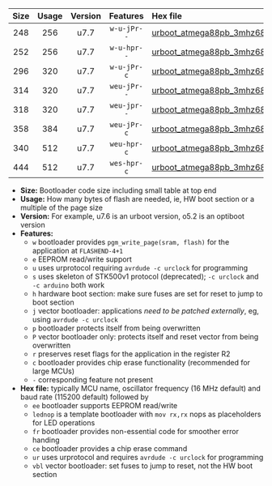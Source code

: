 |Size|Usage|Version|Features|Hex file|
|:-:|:-:|:-:|:-:|:--|
|248|256|u7.7|`w-u-jPr--`|[urboot_atmega88pb_3mhz6864_9600bps_lednop_ur_vbl.hex](https://raw.githubusercontent.com/stefanrueger/urboot.hex/main/mcus/atmega88pb/fcpu_3mhz6864/9600_bps/urboot_atmega88pb_3mhz6864_9600bps_lednop_ur_vbl.hex)|
|252|256|u7.7|`w-u-hpr--`|[urboot_atmega88pb_3mhz6864_9600bps_lednop_fr_ur.hex](https://raw.githubusercontent.com/stefanrueger/urboot.hex/main/mcus/atmega88pb/fcpu_3mhz6864/9600_bps/urboot_atmega88pb_3mhz6864_9600bps_lednop_fr_ur.hex)|
|296|320|u7.7|`w-u-jPr-c`|[urboot_atmega88pb_3mhz6864_9600bps_lednop_fr_ce_ur_vbl.hex](https://raw.githubusercontent.com/stefanrueger/urboot.hex/main/mcus/atmega88pb/fcpu_3mhz6864/9600_bps/urboot_atmega88pb_3mhz6864_9600bps_lednop_fr_ce_ur_vbl.hex)|
|314|320|u7.7|`weu-jPr--`|[urboot_atmega88pb_3mhz6864_9600bps_ee_lednop_ur_vbl.hex](https://raw.githubusercontent.com/stefanrueger/urboot.hex/main/mcus/atmega88pb/fcpu_3mhz6864/9600_bps/urboot_atmega88pb_3mhz6864_9600bps_ee_lednop_ur_vbl.hex)|
|318|320|u7.7|`weu-jpr--`|[urboot_atmega88pb_3mhz6864_9600bps_ee_lednop_fr_ur_vbl.hex](https://raw.githubusercontent.com/stefanrueger/urboot.hex/main/mcus/atmega88pb/fcpu_3mhz6864/9600_bps/urboot_atmega88pb_3mhz6864_9600bps_ee_lednop_fr_ur_vbl.hex)|
|358|384|u7.7|`weu-jPr-c`|[urboot_atmega88pb_3mhz6864_9600bps_ee_lednop_fr_ce_ur_vbl.hex](https://raw.githubusercontent.com/stefanrueger/urboot.hex/main/mcus/atmega88pb/fcpu_3mhz6864/9600_bps/urboot_atmega88pb_3mhz6864_9600bps_ee_lednop_fr_ce_ur_vbl.hex)|
|340|512|u7.7|`weu-hpr-c`|[urboot_atmega88pb_3mhz6864_9600bps_ee_lednop_fr_ce_ur.hex](https://raw.githubusercontent.com/stefanrueger/urboot.hex/main/mcus/atmega88pb/fcpu_3mhz6864/9600_bps/urboot_atmega88pb_3mhz6864_9600bps_ee_lednop_fr_ce_ur.hex)|
|444|512|u7.7|`wes-hpr-c`|[urboot_atmega88pb_3mhz6864_9600bps_ee_lednop_fr_ce.hex](https://raw.githubusercontent.com/stefanrueger/urboot.hex/main/mcus/atmega88pb/fcpu_3mhz6864/9600_bps/urboot_atmega88pb_3mhz6864_9600bps_ee_lednop_fr_ce.hex)|

- **Size:** Bootloader code size including small table at top end
- **Usage:** How many bytes of flash are needed, ie, HW boot section or a multiple of the page size
- **Version:** For example, u7.6 is an urboot version, o5.2 is an optiboot version
- **Features:**
  + `w` bootloader provides `pgm_write_page(sram, flash)` for the application at `FLASHEND-4+1`
  + `e` EEPROM read/write support
  + `u` uses urprotocol requiring `avrdude -c urclock` for programming
  + `s` uses skeleton of STK500v1 protocol (deprecated); `-c urclock` and `-c arduino` both work
  + `h` hardware boot section: make sure fuses are set for reset to jump to boot section
  + `j` vector bootloader: applications *need to be patched externally*, eg, using `avrdude -c urclock`
  + `p` bootloader protects itself from being overwritten
  + `P` vector bootloader only: protects itself and reset vector from being overwritten
  + `r` preserves reset flags for the application in the register R2
  + `c` bootloader provides chip erase functionality (recommended for large MCUs)
  + `-` corresponding feature not present
- **Hex file:** typically MCU name, oscillator frequency (16 MHz default) and baud rate (115200 default) followed by
  + `ee` bootloader supports EEPROM read/write
  + `lednop` is a template bootloader with `mov rx,rx` nops as placeholders for LED operations
  + `fr` bootloader provides non-essential code for smoother error handing
  + `ce` bootloader provides a chip erase command
  + `ur` uses urprotocol and requires `avrdude -c urclock` for programming
  + `vbl` vector bootloader: set fuses to jump to reset, not the HW boot section
